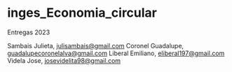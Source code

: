 # inges_Economia_circular
Entregas 2023

Sambais Julieta, julisambais@gmail.com
Coronel Guadalupe, guadalupecoronelalva@gmail.com
Liberal Emiliano, eliberal197@gmail.com
Videla Jose, josevidelita98@gmail.com
